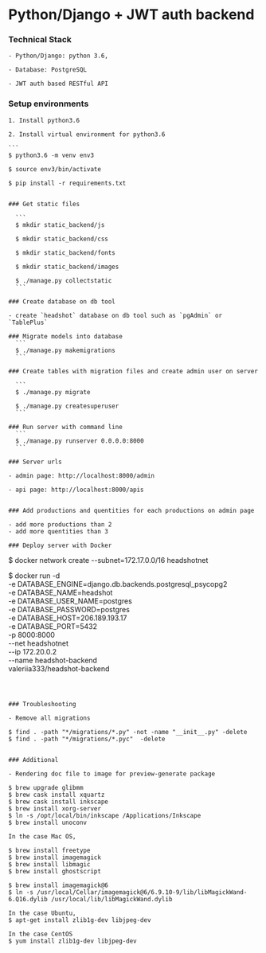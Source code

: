 Python/Django + JWT auth backend
================================

### Technical Stack

	- Python/Django: python 3.6,

	- Database: PostgreSQL

	- JWT auth based RESTful API

### Setup environments

	1. Install python3.6 

	2. Install virtual environment for python3.6

	```
	$ python3.6 -m venv env3

	$ source env3/bin/activate

	$ pip install -r requirements.txt
  ```
	
### Get static files

	```
	$ mkdir static_backend/js
	
	$ mkdir static_backend/css

	$ mkdir static_backend/fonts

	$ mkdir static_backend/images

	$ ./manage.py collectstatic
	```

### Create database on db tool

- create `headshot` database on db tool such as `pgAdmin` or `TablePlus`

### Migrate models into database
	```
	$ ./manage.py makemigrations
	```

### Create tables with migration files and create admin user on server

	```
	$ ./manage.py migrate

	$ ./manage.py createsuperuser
	```

### Run server with command line
	```
	$ ./manage.py runserver 0.0.0.0:8000
	```

### Server urls

- admin page: http://localhost:8000/admin

- api page: http://localhost:8000/apis


### Add productions and quentities for each productions on admin page

- add more productions than 2
- add more quentities than 3

### Deploy server with Docker
```
$ docker network create --subnet=172.17.0.0/16 headshotnet

$ docker run -d \
	-e DATABASE_ENGINE=django.db.backends.postgresql_psycopg2 \
	-e DATABASE_NAME=headshot \
	-e DATABASE_USER_NAME=postgres \
	-e DATABASE_PASSWORD=postgres \
	-e DATABASE_HOST=206.189.193.17 \
	-e DATABASE_PORT=5432 \
	-p 8000:8000 \
	--net headshotnet \
	--ip 172.20.0.2 \
	--name headshot-backend \
	valeriia333/headshot-backend
```



### Troubleshooting

- Remove all migrations
```
	$ find . -path "*/migrations/*.py" -not -name "__init__.py" -delete
	$ find . -path "*/migrations/*.pyc"  -delete
```

### Additional 

- Rendering doc file to image for preview-generate package
```
	$ brew upgrade glibmm
	$ brew cask install xquartz
	$ brew cask install inkscape
	$ brew install xorg-server
	$ ln -s /opt/local/bin/inkscape /Applications/Inkscape
	$ brew install unoconv

	In the case Mac OS, 

	$ brew install freetype 
	$ brew install imagemagick
	$ brew install libmagic
	$ brew install ghostscript

	$ brew install imagemagick@6
	$ ln -s /usr/local/Cellar/imagemagick@6/6.9.10-9/lib/libMagickWand-6.Q16.dylib /usr/local/lib/libMagickWand.dylib

	In the case Ubuntu,
	$ apt-get install zlib1g-dev libjpeg-dev

	In the case CentOS
	$ yum install zlib1g-dev libjpeg-dev
```